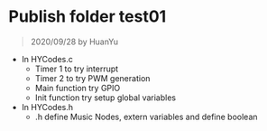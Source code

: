 # Publish folder test01
> 2020/09/28 by HuanYu
* In HYCodes.c
    * Timer 1 to try interrupt
    * Timer 2 to try PWM generation
    * Main function try GPIO
    * Init function try setup global variables
* In HYCodes.h
    * .h define Music Nodes, extern variables and define boolean
